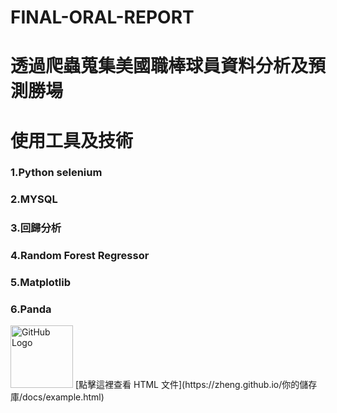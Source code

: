 # FINAL-ORAL-REPORT
# 透過爬蟲蒐集美國職棒球員資料分析及預測勝場
# 使用工具及技術
### 1.Python selenium
### 2.MYSQL
### 3.回歸分析
### 4.Random Forest Regressor
### 5.Matplotlib
### 6.Panda
<img src="https://github.githubassets.com/images/modules/logos_page/GitHub-Mark.png" alt="GitHub Logo" width="100">
[點擊這裡查看 HTML 文件](https://zheng.github.io/你的儲存庫/docs/example.html)

